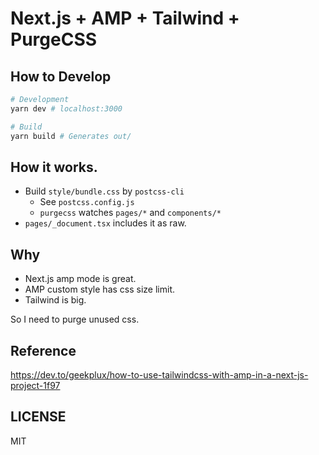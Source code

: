 # Next.js + AMP + Tailwind + PurgeCSS 

## How to Develop

```bash
# Development
yarn dev # localhost:3000

# Build
yarn build # Generates out/


```


## How it works.

- Build `style/bundle.css` by `postcss-cli`
  - See `postcss.config.js`
  - `purgecss` watches `pages/*` and `components/*`
- `pages/_document.tsx` includes it as raw.

## Why

- Next.js amp mode is great.
- AMP custom style has css size limit.
- Tailwind is big.

So I need to purge unused css.

## Reference

https://dev.to/geekplux/how-to-use-tailwindcss-with-amp-in-a-next-js-project-1f97

## LICENSE

MIT
#
